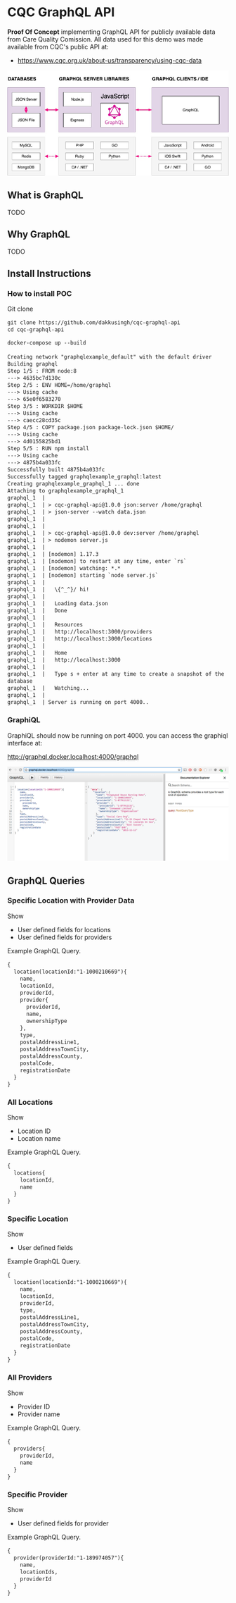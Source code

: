# CQC GraphQL API
**Proof Of Concept** implementing GraphQL API for publicly available data from Care Quality Comission. All data used for this demo was made available from CQC's public API at:
- https://www.cqc.org.uk/about-us/transparency/using-cqc-data

![cqc-graphql-api](img/cqc-graphql-api.jpg)

## What is GraphQL
TODO

## Why GraphQL
TODO

## Install Instructions
### How to install POC
Git clone
```
git clone https://github.com/dakkusingh/cqc-graphql-api
cd cqc-graphql-api
```

```
docker-compose up --build

Creating network "graphqlexample_default" with the default driver
Building graphql
Step 1/5 : FROM node:8
---> 4635bc7d130c
Step 2/5 : ENV HOME=/home/graphql
---> Using cache
---> 65e0f6583270
Step 3/5 : WORKDIR $HOME
---> Using cache
---> caecc28cd35c
Step 4/5 : COPY package.json package-lock.json $HOME/
---> Using cache
---> 4d0155825bd1
Step 5/5 : RUN npm install
---> Using cache
---> 4875b4a033fc
Successfully built 4875b4a033fc
Successfully tagged graphqlexample_graphql:latest
Creating graphqlexample_graphql_1 ... done
Attaching to graphqlexample_graphql_1
graphql_1  |
graphql_1  | > cqc-graphql-api@1.0.0 json:server /home/graphql
graphql_1  | > json-server --watch data.json
graphql_1  |
graphql_1  |
graphql_1  | > cqc-graphql-api@1.0.0 dev:server /home/graphql
graphql_1  | > nodemon server.js
graphql_1  |
graphql_1  | [nodemon] 1.17.3
graphql_1  | [nodemon] to restart at any time, enter `rs`
graphql_1  | [nodemon] watching: *.*
graphql_1  | [nodemon] starting `node server.js`
graphql_1  |
graphql_1  |   \{^_^}/ hi!
graphql_1  |
graphql_1  |   Loading data.json
graphql_1  |   Done
graphql_1  |
graphql_1  |   Resources
graphql_1  |   http://localhost:3000/providers
graphql_1  |   http://localhost:3000/locations
graphql_1  |
graphql_1  |   Home
graphql_1  |   http://localhost:3000
graphql_1  |
graphql_1  |   Type s + enter at any time to create a snapshot of the database
graphql_1  |   Watching...
graphql_1  |
graphql_1  | Server is running on port 4000..
```

### GraphiQL
GraphiQL should now be running on port 4000.
you can access the graphiql interface at:

http://graphql.docker.localhost:4000/graphql

![cqc-graphiql](img/cqc-api-graphiql.png)

## GraphQL Queries

### Specific Location with Provider Data

Show
- User defined fields for locations
- User defined fields for providers

Example GraphQL Query.
```
{
  location(locationId:"1-1000210669"){
    name,
    locationId,
    providerId,
    provider{
      providerId,
      name,
      ownershipType
    },
    type,
    postalAddressLine1,
    postalAddressTownCity,
    postalAddressCounty,
    postalCode,    
    registrationDate
  }
}
```

### All Locations

Show
- Location ID
- Location name

Example GraphQL Query.
```
{
  locations{
    locationId,
    name
  }
}
```

### Specific Location

Show
- User defined fields

Example GraphQL Query.
```
{
  location(locationId:"1-1000210669"){
    name,
    locationId,
    providerId,
    type,
    postalAddressLine1,
    postalAddressTownCity,
    postalAddressCounty,
    postalCode,    
    registrationDate
  }
}
```


### All Providers

Show
- Provider ID
- Provider name

Example GraphQL Query.
```
{
  providers{
    providerId,
    name
  }
}
```

### Specific Provider

Show
- User defined fields for provider

Example GraphQL Query.
```
{
  provider(providerId:"1-189974057"){
    name,
    locationIds,
    providerId
  }
}
```
